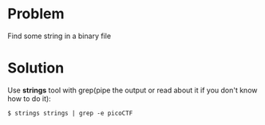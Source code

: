 # Problem
Find some string in a binary file


# Solution
Use **strings** tool with grep(pipe the output or read about it if you don't know how to do it):

```
$ strings strings | grep -e picoCTF
```